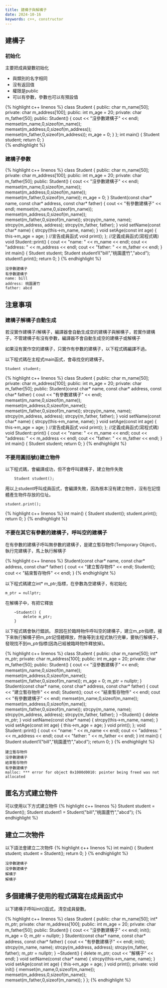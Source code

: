 ```yaml
---
title: 建構子與解構子
date: 2024-10-16
keywords: c++, constructor 
---
```


## 建構子

### 初始化

主要把成員變數初始化

- 與類別的名字相同
- 沒有返回值
- 權限是public
- 可以有參數，參數也可以有預設值

{% highlight c++ linenos %}
class Student {
public:
    char m_name[50];
private:
    char m_address[100];
public:
    int m_age = 20;
private:
    char m_father[50];
public:
    Student() {
    	cout << "沒參數建構子" << endl;
        memset(m_name,0,sizeof(m_name));
        memset(m_address,0,sizeof(m_address));
        memset(m_father,0,sizeof(m_address));
        m_age = 0;
    }
};
int main() {
    Student student;
    return 0;
}    
{% endhighlight %}

### 建構子參數

{% highlight c++ linenos %}
class Student {
public:
    char m_name[50];
private:
    char m_address[100];
public:
    int m_age = 20;
private:
    char m_father[50];
public:
    Student() {
        cout << "沒參數建構子" << endl;
        memset(m_name,0,sizeof(m_name));
        memset(m_address,0,sizeof(m_name));
        memset(m_father,0,sizeof(m_name));
        m_age = 0;
    }
    Student(const char* name, const char* address, const char* father) {
        cout << "有參數建構子" << endl;
        memset(m_name,0,sizeof(m_name));
        memset(m_address,0,sizeof(m_name));
        memset(m_father,0,sizeof(m_name));
        strcpy(m_name, name);
        strcpy(m_address, address);
        strcpy(m_father, father);
    }
    void setName(const char* name) {
        strcpy(this->m_name, name);
    }
    void setAge(const int age) {
        this->m_age = age;
    }
    //宣告成員函式
    void print();
};
//定義成員函式(寫程式碼)
void Student::print() {
    cout << "name: " << m_name << endl;
    cout << "address: " << m_address << endl;
    cout << "father: " << m_father << endl;
}
int main() {
    Student student;
    Student student1("bill","桃園蘆竹","abcd");
    student1.print();
    return 0;
} 
{% endhighlight %}

```
沒參數建構子
有參數建構子
name: bill
address: 桃園蘆竹
father: abcd
```
## 注意事項

### 建構子解構子自動生成

若沒實作建構子/解構子，編譯器會自動生成空的建構子與解構子，若實作建構子，不管建構子有沒有參數，編譯器不會自動生成空的建構子或解構子

如果沒有實作空的建構子，只實作有參數的建構子，以下程式碼編譯不過。

以下程式碼在主程式main函式，會尋找空的建構子。

```
Student student;
```

{% highlight c++ linenos %}
class Student {
public:
    char m_name[50];
private:
    char m_address[100];
public:
    int m_age = 20;
private:
    char m_father[50];
public:
    Student(const char* name, const char* address, const char* father) {
        cout << "有參數建構子" << endl;
        memset(m_name,0,sizeof(m_name));
        memset(m_address,0,sizeof(m_name));
        memset(m_father,0,sizeof(m_name));
        strcpy(m_name, name);
        strcpy(m_address, address);
        strcpy(m_father, father);
    }
    void setName(const char* name) {
        strcpy(this->m_name, name);
    }
    void setAge(const int age) {
        this->m_age = age;
    }
    //宣告成員函式
    void print();
};
//定義成員函式(寫程式碼)
void Student::print() {
    cout << "name: " << m_name << endl;
    cout << "address: " << m_address << endl;
    cout << "father: " << m_father << endl;
}
int main() {
    Student student;
    return 0;
} 
{% endhighlight %}

### 不要用圓括號()建立物件

以下程式碼，會編譯成功，但不會呼叫建構子，建立物件失敗
```
    Student student();
```

用以上student呼叫成員函式，會編譯失敗，因為根本沒有建立物件，沒有在記憶體產生物件存放的位址。

```
student.print();
```

{% highlight c++ linenos %}
int main() {
    Student student();
    student.print();
    return 0;
} 
{% endhighlight %}

### 不要在其它有參數的建構子，呼叫空的建構子

在有參數的建構子呼叫無參數的建構子，是建立暫存物件(Temporary Object)，執行完建構子，馬上執行解構子

{% highlight c++ linenos %}
Student(const char* name, const char* address, const char* father) {
    cout << "建立暫存物件" << endl;
    Student();
    cout << "結束暫存物件" << endl;
}
{% endhighlight %}

以下程式碼建立int* m_ptr;指標，在參數為空建構子，有初始化
```
m_ptr = nullptr;
```
在解構子中，有把它釋放
```
    ~Student() {
        delete m_ptr;
    }
```

以下程式碼會執行錯誤。
原因在於臨時物件呼叫空的建構子，建立m_ptr指標，接下來執行解構子把m_ptr記憶體釋放，然後等到主程式執行完畢，要執行解構子，發現找不到m_ptr指標(因為已經被臨時物件釋放掉)。

{% highlight c++ linenos %}
class Student {
public:
    char m_name[50];
    int* m_ptr;
private:
    char m_address[100];
public:
    int m_age = 20;
private:
    char m_father[50];
public:
    Student() {
        cout << "沒參數建構子" << endl;
        memset(m_name,0,sizeof(m_name));
        memset(m_address,0,sizeof(m_name));
        memset(m_father,0,sizeof(m_name));
        m_age = 0;
        m_ptr = nullptr;
    }
    Student(const char* name, const char* address, const char* father) {
        cout << "建立暫存物件" << endl;
        Student();
        cout << "結束暫存物件" << endl;
        cout << "有參數建構子" << endl;
        memset(m_name,0,sizeof(m_name));
        memset(m_address,0,sizeof(m_name));
        memset(m_father,0,sizeof(m_name));
        strcpy(m_name, name);
        strcpy(m_address, address);
        strcpy(m_father, father);
    }
    ~Student() {
        delete m_ptr;
    }
    void setName(const char* name) {
        strcpy(this->m_name, name);
    }
    void setAge(const int age) {
        this->m_age = age;
    }
    void print();
};
void Student::print() {
    cout << "name: " << m_name << endl;
    cout << "address: " << m_address << endl;
    cout << "father: " << m_father << endl;
}
int main() {
    Student student1("bill","桃園蘆竹","abcd");
    return 0;
} 
{% endhighlight %}

```
建立暫存物件
沒參數建構子
結束暫存物件
有參數建構子
malloc: *** error for object 0x1000d0010: pointer being freed was not allocated
```
## 匿名方式建立物件

可以使用以下方式建立物件
{% highlight c++ linenos %}
    Student student = Student();
    Student student1 = Student("bill","桃園蘆竹","abcd");
{% endhighlight %}


## 建立二次物件

以下語法會建立二次物件
{% highlight c++ linenos %}
int main() {
    Student student;
    student = Student();
    return 0;
}
{% endhighlight %}

```
沒參數建構子
沒參數建構子
解構子
解構子
```

## 多個建構子使用的程式碼寫在成員函式中

以下建構子呼叫init()函式，清空成員變數。

{% highlight c++ linenos %}
class Student {
public:
    char m_name[50];
    int* m_ptr;
private:
    char m_address[100];
public:
    int m_age = 20;
private:
    char m_father[50];
public:
    Student() {
        cout << "沒參數建構子" << endl;
        init();
        m_age = 0;
        m_ptr = nullptr;
    }
    Student(const char* name, const char* address, const char* father) {
        cout << "有參數建構子" << endl;
        init();
        strcpy(m_name, name);
        strcpy(m_address, address);
        strcpy(m_father, father);
        m_ptr = nullptr;
    }
    ~Student() {
        delete m_ptr;
        cout << "解構子" << endl;
    }
    void setName(const char* name) {
        strcpy(this->m_name, name);
    }
    void setAge(const int age) {
        this->m_age = age;
    }
    void print();
private:
    void init() {
        memset(m_name,0,sizeof(m_name));
        memset(m_address,0,sizeof(m_name));
        memset(m_father,0,sizeof(m_name));
    }
};
{% endhighlight %}